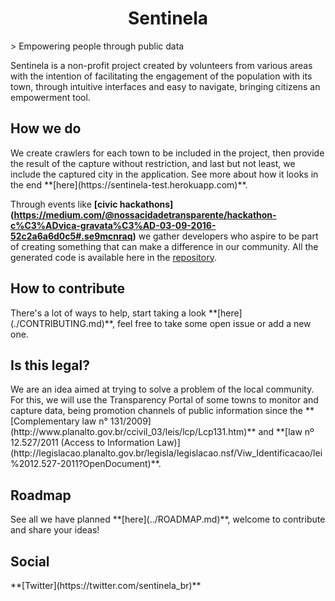 
<h1 align="center"> Sentinela </h1>
> Empowering people through public data

Sentinela is a non-profit project created by volunteers from various areas with the intention of facilitating the engagement of the population with its town, through intuitive interfaces and easy to navigate, bringing citizens an empowerment tool.


<h2>How we do</h2>
We create crawlers for each town to be included in the project, then provide the result of the capture without restriction, and last but not least, we include the captured city in the application. See more about how it looks in the end **[here](https://sentinela-test.herokuapp.com)**.

Through events like **[civic hackathons] (https://medium.com/@nossacidadetransparente/hackathon-c%C3%ADvica-gravata%C3%AD-03-09-2016-52c2a6a6d0c5#.se9mcnraq)** we gather developers who aspire to be part of creating something that can make a difference in our community. All the generated code is available here in the [repository](https://github.com/sentinela/Hackathons).

<h2>How to contribute</h2>
There's a lot of ways to help, start taking a look **[here](./CONTRIBUTING.md)**, feel free to take some open issue or add a new one.  

<h2>Is this legal?</h2>
 We are an idea aimed at trying to solve a problem of the local community. For this, we will use the Transparency Portal of some towns to monitor and capture data, being promotion channels of public information since the **[Complementary law n° 131/2009](http://www.planalto.gov.br/ccivil_03/leis/lcp/Lcp131.htm)** and **[law nº 12.527/2011 (Access to Information Law)](http://legislacao.planalto.gov.br/legisla/legislacao.nsf/Viw_Identificacao/lei%2012.527-2011?OpenDocument)**.


<h2>Roadmap</h2>
See all we have planned **[here](../ROADMAP.md)**, welcome to contribute and share your ideas!

<h2>Social</h2>
**[Twitter](https://twitter.com/sentinela_br)**
